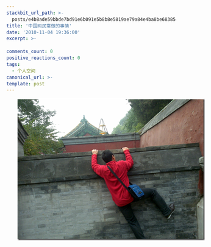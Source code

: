 ```yaml
---
stackbit_url_path: >-
  posts/e4b8ade59bbde7bd91e6b091e5b8b8e5819ae79a84e4ba8be68385
title: '中国网民常做的事情'
date: '2010-11-04 19:36:00'
excerpt: >-
  
comments_count: 0
positive_reactions_count: 0
tags: 
  - 个人空间
canonical_url: >-
template: post
---
```

<p style="text-indent: 2em"><a href="https://raw.githubusercontent.com/Jeff-Tian/blogengine.net/master/Source/BlogEngine/BlogEngine.NET/App_Data/files/image_53.png"><img style="background-image: none; border-bottom: 0px; border-left: 0px; margin: 0px 10px 0px 0px; padding-left: 0px; padding-right: 0px; display: inline; border-top: 0px; border-right: 0px; padding-top: 0px" title="image" border="0" alt="image" src="https://raw.githubusercontent.com/Jeff-Tian/blogengine.net/master/Source/BlogEngine/BlogEngine.NET/App_Data/files/image_thumb_53.png" width="493" height="373" /></a></p>